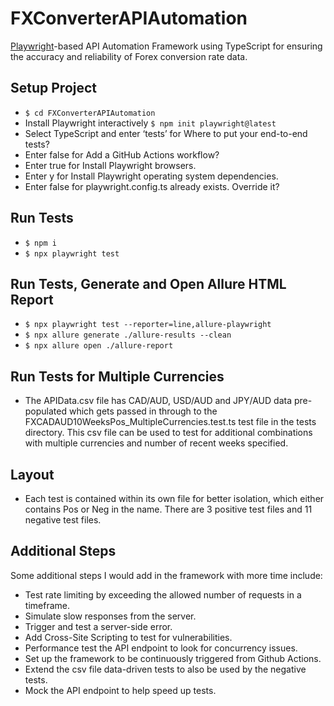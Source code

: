 # FXConverterAPIAutomation

[Playwright]-based API Automation Framework using TypeScript for ensuring the accuracy and reliability of Forex conversion rate data.

## Setup Project

- `$ cd FXConverterAPIAutomation`
- Install Playwright interactively `$ npm init playwright@latest`
- Select TypeScript and enter ‘tests’ for Where to put your end-to-end tests?
- Enter false for Add a GitHub Actions workflow?
- Enter true for Install Playwright browsers.
- Enter y for Install Playwright operating system dependencies.
- Enter false for playwright.config.ts already exists. Override it?

## Run Tests

- `$ npm i`
- `$ npx playwright test`

## Run Tests, Generate and Open Allure HTML Report

- `$ npx playwright test --reporter=line,allure-playwright`
- `$ npx allure generate ./allure-results --clean`
- `$ npx allure open ./allure-report`

## Run Tests for Multiple Currencies

- The APIData.csv file has CAD/AUD, USD/AUD and JPY/AUD data pre-populated which gets passed in through to the FXCADAUD10WeeksPos_MultipleCurrencies.test.ts test file in the tests directory. This csv file can be used to test for additional combinations with multiple currencies and number of recent weeks specified.

## Layout

- Each test is contained within its own file for better isolation, which either contains Pos or Neg in the name. There are 3 positive test files and 11 negative test files.

## Additional Steps

Some additional steps I would add in the framework with more time include:
- Test rate limiting by exceeding the allowed number of requests in a timeframe.
- Simulate slow responses from the server.
- Trigger and test a server-side error.
- Add Cross-Site Scripting to test for vulnerabilities.
- Performance test the API endpoint to look for concurrency issues.
- Set up the framework to be continuously triggered from Github Actions.
- Extend the csv file data-driven tests to also be used by the negative tests.
- Mock the API endpoint to help speed up tests.

[Playwright]:https://playwright.dev
